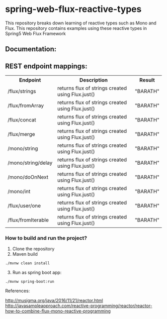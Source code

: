 # spring-web-flux-reactive-types
This repository breaks down learning of reactive types such as Mono and Flux. This repository contains examples using these reactive types in Spring5 Web Flux Framework

## Documentation:


## REST endpoint mappings:


<table>
  <tr>
    <th> Endpoint </th>
    <th> Description </th>
    <th> Result </th>
  </tr>
  <tr>
    <td>/flux/strings</td>
    <td>returns flux of strings created using Flux.just()</td>
    <td> "BARATH" </td>   
  </tr>
  <tr>
    <td>/flux/fromArray</td>
    <td>returns flux of strings created using Flux.just()</td>
    <td> "BARATH" </td>
   </tr>
   <tr>
     <td>/flux/concat</td>
      <td>returns flux of strings created using Flux.just()</td>
      <td> "BARATH" </td>
   </tr>
   <tr>  
     <td>/flux/merge</td>
    <td>returns flux of strings created using Flux.just()</td>
    <td> "BARATH" </td>  
   </tr>
   <tr>
     <td>/mono/string</td>
     <td>returns flux of strings created using Flux.just()</td>
     <td> "BARATH" </td>   
   </tr>
   <tr>
    <td>/mono/string/delay</td>
    <td>returns flux of strings created using Flux.just()</td>
    <td> "BARATH" </td>
   
   </tr>
   <tr>
     <td>/mono/doOnNext</td>
    <td>returns flux of strings created using Flux.just()</td>
    <td> "BARATH" </td>   
   </tr>
   <tr>
     <td>/mono/int</td>
     <td>returns flux of strings created using Flux.just()</td>
     <td> "BARATH" </td>   
   </tr>
   <tr>  
    <td>/flux/user/one</td>
    <td>returns flux of strings created using Flux.just()</td>
    <td> "BARATH" </td>
  </tr>
  <tr>
    <td>/flux/fromIterable</td>
    <td>returns flux of strings created using Flux.just()</td>
    <td> "BARATH" </td>
  </tr>
  
  
  

</table>


### How to build and run the project? 

1) Clone the repository
2) Maven build 

```
./mvnw clean install

```

3) Run as spring boot app: 

```
./mvnw spring-boot:run

```

References: 

http://musigma.org/java/2016/11/21/reactor.html
http://javasampleapproach.com/reactive-programming/reactor/reactor-how-to-combine-flux-mono-reactive-programming
